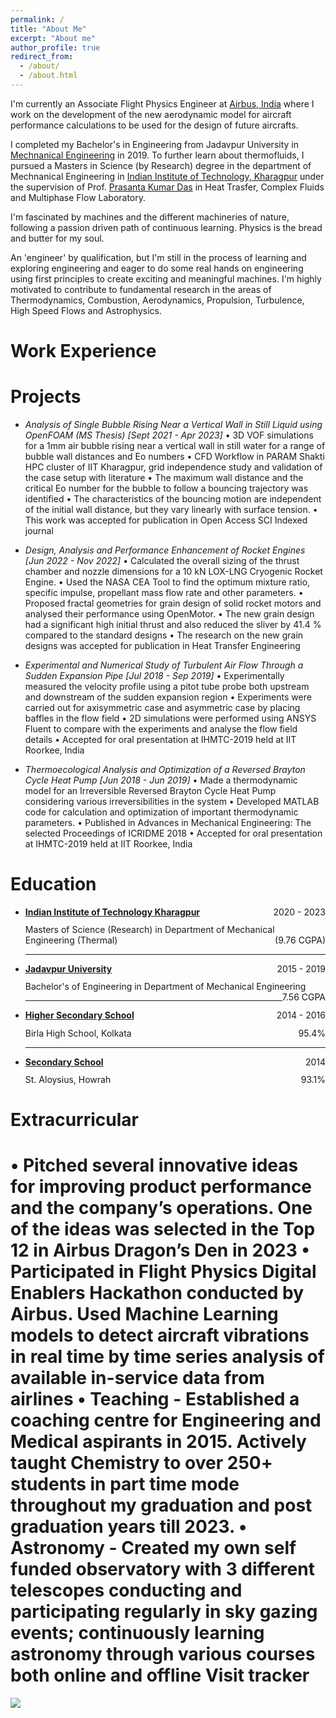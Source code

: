 ```yaml
---
permalink: /
title: "About Me"
excerpt: "About me"
author_profile: true
redirect_from: 
  - /about/
  - /about.html
---
```


 I'm currently an Associate Flight Physics Engineer at <a href="https://www.airbus.com/en">Airbus, India</a> where I work on the development of the new aerodynamic model for aircraft performance calculations to be used for the design of future aircrafts.

 I completed my Bachelor's in Engineering from Jadavpur University in [Mechnanical Engineering](https://jadavpuruniversity.in/academics/mechanical-engineering/) in 2019. To further learn about thermofluids, I pursued a Masters in Science (by Research) degree in the department of Mechnanical Engineering in [Indian Institute of Technology, Kharagpur](https://www.iitkgp.ac.in/) under the supervision of Prof. [Prasanta Kumar Das](https://www.iitkgp.ac.in/department/ME/faculty/me-pkd) in Heat Trasfer, Complex Fluids and Multiphase Flow Laboratory. 

 I'm fascinated by machines and the different machineries of nature, following a passion driven path of continuous learning. Physics is the bread and butter for my soul. 
          
 An 'engineer' by qualification, but I'm still in the process of learning and exploring engineering and eager to do some real hands on engineering using first principles to create exciting and meaningful machines. I'm highly motivated to contribute to fundamental research in the areas of Thermodynamics, Combustion, Aerodynamics, Propulsion, Turbulence, High Speed Flows and Astrophysics.
          

<!-- I am currently a research scholar in the Department of [Computer Science and Engineering](http://cse.iitkgp.ac.in/) at IIT Kharagpur, West Bengal. I am pursuing my Ph.D. under the supervision of Prof. [Sandip Chakraborty](https://cse.iitkgp.ac.in/~sandipc/). I am also a member of the research group [Ubiquitous Networked Systems Lab (UbiNet)](https://cse.iitkgp.ac.in/resgrp/ubinet/). 

 Moreover, as a Visiting Postgraduate Research Student at the esteemed School of Computing and Information Systems at Singapore Management University ([SMU](https://www.smu.edu.sg/)), I am engaged in research work within the dynamic domain of the Human-Machine Collaborative Systems LAB, collaborating closely with [Prof. Archan Misra](https://sites.google.com/view/archan-misra) and [Prof. Thivya Kandappu](https://faculty.smu.edu.sg/profile/thivya-kandappu-541). 

My research interests include the areas of Millimeter Wave Sensing, FMCW Radars, HCI, Next generation cellular networks, Embedded systems, IoT, UAV, etc.-->

Work Experience
======



Projects 
======

- *Analysis of Single Bubble Rising Near a Vertical Wall in Still Liquid using OpenFOAM (MS Thesis) [Sept 2021 - Apr 2023]*
  • 3D VOF simulations for a 1mm air bubble rising near a vertical wall in still water for a range of bubble wall distances and Eo numbers
  • CFD Workflow in PARAM Shakti HPC cluster of IIT Kharagpur, grid independence study and validation of the case setup with literature
  • The maximum wall distance and the critical Eo number for the bubble to follow a bouncing trajectory was identified
  • The characteristics of the bouncing motion are independent of the initial wall distance, but they vary linearly with surface tension.
  • This work was accepted for publication in Open Access SCI Indexed journal

- *Design, Analysis and Performance Enhancement of Rocket Engines [Jun 2022 - Nov 2022]*
  • Calculated the overall sizing of the thrust chamber and nozzle dimensions for a 10 kN LOX-LNG Cryogenic Rocket Engine.
  • Used the NASA CEA Tool to find the optimum mixture ratio, specific impulse, propellant mass flow rate and other parameters.
  • Proposed fractal geometries for grain design of solid rocket motors and analysed their performance using OpenMotor.
  • The new grain design had a significant high initial thrust and also reduced the sliver by 41.4 % compared to the standard designs
  • The research on the new grain designs was accepted for publication in Heat Transfer Engineering

- *Experimental and Numerical Study of Turbulent Air Flow Through a Sudden Expansion Pipe [Jul 2018 - Sep 2019]*
  • Experimentally measured the velocity profile using a pitot tube probe both upstream and downstream of the sudden expansion region
  • Experiments were carried out for axisymmetric case and asymmetric case by placing baffles in the flow field
  • 2D simulations were performed using ANSYS Fluent to compare with the experiments and analyse the flow field details
  • Accepted for oral presentation at IHMTC-2019 held at IIT Roorkee, India

- *Thermoecological Analysis and Optimization of a Reversed Brayton Cycle Heat Pump [Jun 2018 - Jun 2019]*
  • Made a thermodynamic model for an Irreversible Reversed Brayton Cycle Heat Pump considering various irreversibilities in the system
  • Developed MATLAB code for calculation and optimization of important thermodynamic parameters.
  • Published in Advances in Mechanical Engineering: The selected Proceedings of ICRIDME 2018
  • Accepted for oral presentation at IHMTC-2019 held at IIT Roorkee, India
  

Education
======
* <p style="margin-bottom: 1em;  margin-top: 1em;"><a href="http://iitkgp.ac.in/"> <strong>Indian Institute of Technology Kharagpur </strong></a> <span style="float: right; ">2020 - 2023</span></p><p style="margin-bottom: 0em;  margin-top: -0.2em;">Masters of Science (Research) in Department of Mechanical Engineering (Thermal) <span style="float: right; ">(9.76 CGPA)</span></p><hr />
* <p style="margin-bottom: 1em;  margin-top: 1em;"><a href="https://jadavpuruniversity.in/"> <strong>Jadavpur University </strong></a> <span style="float: right; ">2015 - 2019</span></p><p style="margin-bottom: 0em;  margin-top: -0.2em;">Bachelor's of Engineering in Department of Mechanical Engineering <span style="float: right; ">7.56 CGPA</span></p><hr />
* <p style="margin-bottom: 1em;  margin-top: 1em;"><a href="https://birlahighschool.com/"> <strong>Higher Secondary School </strong></a> <span style="float: right; ">2014 - 2016</span></p><p style="margin-bottom: 0em;  margin-top: -0.2em;">Birla High School, Kolkata <span style="float: right; ">95.4%</span></p><hr />
* <p style="margin-bottom: 1em;  margin-top: 1em;"><a href="https://www.staloysiushowrah.com/"><strong>Secondary School </strong></a> <span style="float: right; "> 2014 </span></p><p style="margin-bottom: 1em;  margin-top: -0.2em;">St. Aloysius, Howrah <span style="float: right; ">93.1%</span></p>

Extracurricular
======
• Pitched several innovative ideas for improving product performance and the company’s operations. One of the ideas was selected in the
Top 12 in Airbus Dragon’s Den in 2023
• Participated in Flight Physics Digital Enablers Hackathon conducted by Airbus. Used Machine Learning models to detect aircraft
vibrations in real time by time series analysis of available in-service data from airlines
• Teaching - Established a coaching centre for Engineering and Medical aspirants in 2015. Actively taught Chemistry to over 250+
students in part time mode throughout my graduation and post graduation years till 2023.
• Astronomy - Created my own self funded observatory with 3 different telescopes conducting and participating regularly in sky gazing
events; continuously learning astronomy through various courses both online and offline
Visit tracker
======
<a href="https://clustrmaps.com/site/1bupr" title="Visit tracker"><img src="//www.clustrmaps.com/map_v2.png?d=_J1bSlDqkAH17JefeoWFvBNFiw5CU7WL6bDNDBzGUUw&cl=ffffff"></a>
